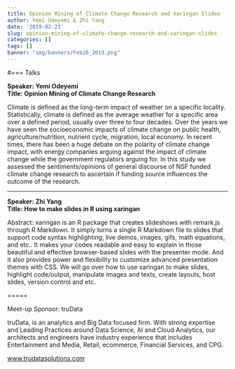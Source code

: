 ```yaml
---
title: Opinion Mining of Climate Change Research and Xaringan Slides
author: Yemi Odeyemi & Zhi Yang
date: '2019-02-23'
slug: opinion-mining-of-climate-change-research-and-xaringan-slides
categories: []
tags: []
banner: "img/banners/Feb26_2019.png"
---
```


#=== Talks

<strong>Speaker: Yemi Odeyemi</strong><br>
<strong>Title: Opinion Mining of Climate Change Research</strong>

Climate is defined as the long-term impact of weather on a specific locality. Statistically, climate is defined as the average weather for a specific area over a defined period, usually over three to four decades. Over the years we have seen the socioeconomic impacts of climate change on public health, agriculture/nutrition, nutrient cycle, migration, local economy. In recent times, there has been a huge debate on the polarity of climate change impact, with energy companies arguing against the impact of climate change while the government regulators arguing for. In this study we assessed the sentiments/opinions of general discourse of NSF funded climate change research to ascertain if funding source influences the outcome of the research.

-----------------
<strong>Speaker: Zhi Yang</strong><br>
<strong>Title: How to make slides in R using xaringan</strong>


Abstract: xaringan is an R package that creates slideshows with remark.js through R Markdown. It simply turns a single R Markdown file to slides that support code syntax highlighting, live demos, images, gifs, math equations, and etc.. It makes your codes readable and easy to explain in those beautiful and effective browser-based slides with the presenter mode. And it also provides power and flexibility to customize advanced presentation themes with CSS. We will go over how to use xaringan to make slides, highlight code/output, manipulate images and texts, create layouts, host slides, version control and etc.

=====

Meet-up Sponsor: truData

truData, is an analytics and Big Data focused firm. With strong expertise and Leading Practices around Data Science, AI and Cloud Analytics, our architects and engineers have industry experience that includes Entertainment and Media, Retail, ecommerce, Financial Services, and CPG.

www.trudatasolutions.com

